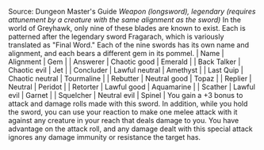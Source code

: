 Source: Dungeon Master's Guide
*Weapon (longsword), legendary (requires attunement by a creature with the same alignment as the sword)*
In the world of Greyhawk, only nine of these blades are known to exist. Each is patterned after the legendary sword Fragarach, which is variously translated as "Final Word." Each of the nine swords has its own name and alignment, and each bears a different gem in its pommel.
| Name | Alignment | Gem |
| Answerer | Chaotic good | Emerald |
| Back Talker | Chaotic evil | Jet |
| Concluder | Lawful neutral | Amethyst |
| Last Quip | Chaotic neutral | Tourmaline |
| Rebutter | Neutral good | Topaz |
| Replier | Neutral | Peridot |
| Retorter | Lawful good | Aquamarine |
| Scather | Lawful evil | Garnet |
| Squelcher | Neutral evil | Spinel |
You gain a +3 bonus to attack and damage rolls made with this sword. In addition, while you hold the sword, you can use your reaction to make one melee attack with it against any creature in your reach that deals damage to you. You have advantage on the attack roll, and any damage dealt with this special attack ignores any damage immunity or resistance the target has.